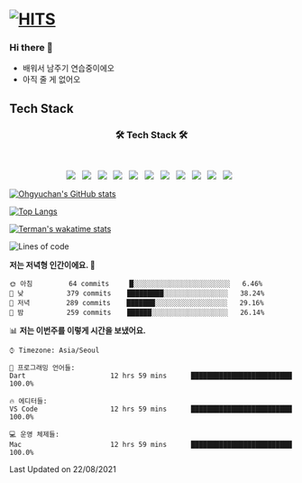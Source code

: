 # [![HITS](https://hits.seeyoufarm.com/api/count/incr/badge.svg?url=https%3A%2F%2Fgithub.com%2FOhgyuchan&count_bg=%2379C83D&title_bg=%23555555&icon=github.svg&icon_color=%23E7E7E7&title=hits&edge_flat=false)](https://hits.seeyoufarm.com)

### Hi there 👋
  * 배워서 남주기 연습중이에오
  * 아직 줄 게 없어오

## Tech Stack
<h3 align="center"><b>🛠 Tech Stack 🛠</b></h3>
</br>
<p align="center">
<img src="https://img.shields.io/badge/HTML5-E34F26?style=flat-square&logo=HTML5&logoColor=white"/></a> &nbsp
<img src="https://img.shields.io/badge/CSS3-1572B6?style=flat-square&logo=CSS3&logoColor=white"/></a> &nbsp
<img src="https://img.shields.io/badge/JavaScript-F7DF1E?style=flat-square&logo=JavaScript&logoColor=white"/></a> &nbsp
<img src="https://img.shields.io/badge/Node.js-339933?style=flat-square&logo=Node.js&logoColor=white"/></a> &nbsp
<img src="https://img.shields.io/badge/Android-3DDC84?style=flat-square&logo=Android&logoColor=white"/></a> &nbsp
<img src="https://img.shields.io/badge/Flutter-02569B?style=flat-square&logo=Flutter&logoColor=white"></a> &nbsp
<img src="https://img.shields.io/badge/Dart-0175C2?style=flat-square&logo=Dart&logoColor=white"></a> &nbsp
<!-- <img src="https://img.shields.io/badge/MongoDB-47A248?style=flat-square&logo=MongoDB&logoColor=white"/></a> &nbsp -->
<!-- <img src="https://img.shields.io/badge/MySQL-4479A1?style=flat-square&logo=MySQL&logoColor=white"/></a> &nbsp -->
<img src="https://img.shields.io/badge/c++-00599C?style=flat-square&logo=c%2B%2B&logoColor=white"/></a> &nbsp 
<img src="https://img.shields.io/badge/github-181717?style=flat-squar&logo=github&logoColor=white"></a> &nbsp 
<img src="https://img.shields.io/badge/linux-FCC624?style=flat-squar&logo=linux&logoColor=black"></a> &nbsp 
<img src="https://img.shields.io/badge/Amazon AWS-232F3E?style=flat-square&logo=Amazon%20AWS&logoColor=white"/></a> &nbsp </p>

<!--
**Ohgyuchan/Ohgyuchan** is a ✨ _special_ ✨ repository because its `README.md` (this file) appears on your GitHub profile.

Here are some ideas to get you started:

- 🔭 I’m currently working on ...
- 🌱 I’m currently learning ...
- 👯 I’m looking to collaborate on ...
- 🤔 I’m looking for help with ...
- 💬 Ask me about ...
- 📫 How to reach me: ...
- 😄 Pronouns: ...
- ⚡ Fun fact: ...
-->

[![Ohgyuchan's GitHub stats](https://github-readme-stats.vercel.app/api?username=Ohgyuchan&count_private=true&show_icons=true&theme=buefy)](https://github.com/Ohgyuchan/github-readme-stats)



[![Top Langs](https://github-readme-stats.vercel.app/api/top-langs/?username=Ohgyuchan&layout=compact&count_private=true&show_icons=true&theme=buefy)](https://github.com/Ohgyuchan/github-readme-stats)

[![Terman's wakatime stats](https://github-readme-stats.vercel.app/api/wakatime?username=@TermanOh)](https://github.com/anuraghazra/github-readme-stats)
  
<!--START_SECTION:waka-->
![Lines of code](https://img.shields.io/badge/%EC%A0%80%EB%8A%94%20%EC%97%AC%ED%83%9C%EA%B9%8C%EC%A7%80%20-61900%20%EC%A4%84%EC%9D%98%20%EC%BD%94%EB%93%9C%EB%A5%BC%20%EC%9E%91%EC%84%B1%ED%96%88%EC%96%B4%EC%9A%94.-blue)

**저는 저녁형 인간이에요. 🦉** 

```text
🌞 아침         64 commits     █░░░░░░░░░░░░░░░░░░░░░░░░   6.46% 
🌆 낮　         379 commits    █████████░░░░░░░░░░░░░░░░   38.24% 
🌃 저녁         289 commits    ███████░░░░░░░░░░░░░░░░░░   29.16% 
🌙 밤　         259 commits    ██████░░░░░░░░░░░░░░░░░░░   26.14%

```


📊 **저는 이번주를 이렇게 시간을 보냈어요.** 

```text
⌚︎ Timezone: Asia/Seoul

💬 프로그래밍 언어들: 
Dart                     12 hrs 59 mins      █████████████████████████   100.0%

🔥 에디터들: 
VS Code                  12 hrs 59 mins      █████████████████████████   100.0%

💻 운영 체제들: 
Mac                      12 hrs 59 mins      █████████████████████████   100.0%

```


 Last Updated on 22/08/2021
<!--END_SECTION:waka-->


